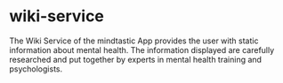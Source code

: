 # wiki-service
The Wiki Service of the mindtastic App provides the user with static information about mental health. The information displayed are 
carefully researched and put together by experts in mental health training and psychologists.


